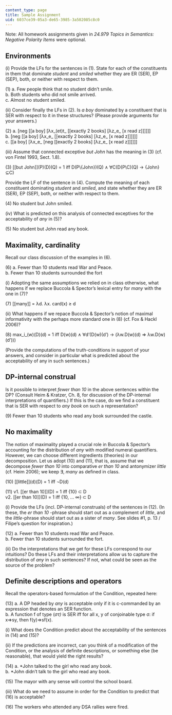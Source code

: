 ```yaml
---
content_type: page
title: Sample Assignment
uid: 6037ce39-05a3-de65-3985-3a502085c8c0
---
```


Note: All homework assignments given in _24.979 Topics in Semantics: Negative Polarity Items_ were optional.

Environments
------------

(i) Provide the LFs for the sentences in (1). State for each of the constituents in them that dominate _student_ and _smiled_ whether they are ER (SER), EP (SEP), both, or neither with respect to them.

(1) a. Few people think that no student didn’t smile.  
b. Both students who did not smile arrived.  
c. Almost no student smiled.

(ii) Consider finally the LFs in (2). Is _a boy_ dominated by a constituent that is SER with respect to it in these structures? (Please provide arguments for your answers.)

(2) a. \[neg \[\[a boy\] \[λx_(et)t_ \[\[exactly 2 books\] \[λz_e_ \[x read z\]\]\]\]\]\]  
b. \[neg \[\[a boy\] \[λx_e_ \[\[exactly 2 books\] \[λz_e_ \[x read z\]\]\]\]\]\]  
c. \[\[a boy\] \[λx_e_ \[neg \[\[exactly 2 books\] \[λz_e_ \[x read z\]\]\]\]\]\]

(iii) Assume that connected exceptive _but John_ has the meaning in (3) (cf. von Fintel 1993, Sect. 1.8).

(3) \[\[but John\]\](P)(D)(Q) = 1 iff D(P\\{John})(Q) ∧ ∀C(D(P\\C)(Q) → {John}⊆C)

Provide the LF of the sentence in (4). Compute the meaning of each constituent dominating _student_ and _smiled_, and state whether they are ER (SER), EP (SEP), both, or neither with respect to them.

(4) No student but John smiled.

(iv) What is predicted on this analysis of connected exceptives for the acceptability of _any_ in (5)?

(5) No student but John read any book.

Maximality, cardinality
-----------------------

Recall our class discussion of the examples in (6).

(6) a. Fewer than 10 students read War and Peace.  
b. Fewer than 10 students surrounded the fort

(i) Adopting the same assumptions we relied on in class otherwise, what happens if we replace Buccola & Spector’s lexical entry for _many_ with the one in (7)?

(7) \[\[many\]\] = λd. λx. card(x) ≥ d

(ii) What happens if we repace Buccola & Spector’s notion of maximal informativity with the perhaps more standard one in (8) (cf. Fox & Hackl 2006)?

(8) max_i_(w)(D)(d) = 1 iff D(w)(d) ∧ ∀d’(D(w)(d’) → (λw.D(w)(d) ⇒ λw.D(w)(d’)))

(Provide the computations of the truth-conditions in support of your answers, and consider in particular what is predicted about the acceptability of any in such sentences.)

DP-internal construal
---------------------

Is it possible to interpret _fewer than 10_ in the above sentences within the DP? (Consult Heim & Kratzer, Ch. 8, for discussion of the DP-internal interpretations of quantifiers.) If this is the case, do we find a constituent that is SER with respect to _any book_ on such a representation?

(9) Fewer than 10 students who read any book surrounded the castle.

No maximality
-------------

The notion of maximality played a crucial role in Buccola & Spector’s accounting for the distribution of _any_ with modified numeral quantifiers. However, we can choose different ingredients (theories) in our decomposition. Let us adopt (10) and (11), that is, assume that we decompose _fewer than 10_ into comparative _er than 10_ and antonymizer _little_ (cf. Heim 2006); we keep ∃, _many_ as defined in class.

(10) \[\[little\]\](d)(D) = 1 iff ¬D(d)

(11) v1. \[\[er than 10\]\](D) = 1 iff {10} ⊂ D  
v2. \[\[er than 10\]\](D) = 1 iff {10, ... ∞} ⊂ D

  
(i) Provide the LFs (incl. DP-internal construals) of the sentences in (12). (In these, the _er than_ _10_ \-phrase should start out as a complement of _little_, and the _little_\-phrase should start out as a sister of _many_. See slides #1, p. 13 / Filipe’s question for inspiration.)

(12) a. Fewer than 10 students read War and Peace.  
b. Fewer than 10 students surrounded the fort.

(ii) Do the interpretations that we get for these LFs correspond to our intuitions? Do these LFs and their interpretations allow us to capture the distribution of _any_ in such sentences? If not, what could be seen as the source of the problem?

Definite descriptions and operators
-----------------------------------

Recall the operators-based formulation of the Condition, repeated here:

(13) a. A DP headed by _any_ is acceptable only if it is c-commanded by an expression that denotes an SER function.  
b. A function f of type (_στ)_ is SER iff for all x, y of conjoinable type σ: if x⇒sy, then f(y)⇒sf(x).

(i) What does the Condition predict about the acceptability of the sentences in (14) and (15)?

(ii) If the predictions are incorrect, can you think of a modification of the Condition, or the analysis of definite descriptions, or something else (be reasonable), that would yield the right results?

(14) a. \*John talked to the girl who read any book.  
b. \*John didn’t talk to the girl who read any book.

(15) The mayor with any sense will control the school board.

(iii) What do we need to assume in order for the Condition to predict that (16) is acceptable?

(16) The workers who attended any DSA rallies were fired.